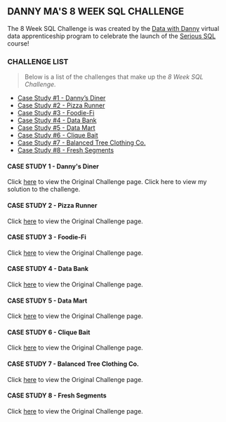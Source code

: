 ## DANNY MA'S 8 WEEK SQL CHALLENGE
The 8 Week SQL Challenge is was created by the [Data with Danny](https://www.datawithdanny.com/) 
virtual data apprenticeship program to celebrate the launch of the [Serious SQL](https://bit.ly/3gWUT2G) course!

### CHALLENGE LIST
> Below is a list of the challenges that make up the *8 Week SQL Challenge.*

- [Case Study #1 - Danny’s Diner](#case-study-1---dannys-diner)
- [Case Study #2 - Pizza Runner](#case-study-2---pizza-runner)
- [Case Study #3 - Foodie-Fi](#case-study-3---foodie-fi)
- [Case Study #4 - Data Bank](#case-study-4---data-bank)
- [Case Study #5 - Data Mart](#case-study-5---data-mart)
- [Case Study #6 - Clique Bait](#case-study-6---clique-bait)
- [Case Study #7 - Balanced Tree Clothing Co.](#case-study-7---balanced-tree-clothing-co)
- [Case Study #8 - Fresh Segments](#case-study-8---fresh-segments)



#### CASE STUDY 1 - Danny's Diner
Click [here](https://8weeksqlchallenge.com/case-study-1) to view the Original Challenge page.
Click here to view my solution to the challenge.

#### CASE STUDY 2 - Pizza Runner
Click [here](https://8weeksqlchallenge.com/case-study-2) to view the Original Challenge page.

#### CASE STUDY 3 - Foodie-Fi
Click [here](https://8weeksqlchallenge.com/case-study-3) to view the Original Challenge page.

#### CASE STUDY 4 - Data Bank
Click [here](https://8weeksqlchallenge.com/case-study-4) to view the Original Challenge page.

#### CASE STUDY 5 - Data Mart
Click [here](https://8weeksqlchallenge.com/case-study-5) to view the Original Challenge page.

#### CASE STUDY 6 - Clique Bait
Click [here](https://8weeksqlchallenge.com/case-study-6) to view  the Original Challenge page.

#### CASE STUDY 7 - Balanced Tree Clothing Co.
Click [here](https://8weeksqlchallenge.com/case-study-7) to view the Original Challenge page.

#### CASE STUDY 8 - Fresh Segments
Click [here](https://8weeksqlchallenge.com/case-study-8) to view the Original Challenge page.
